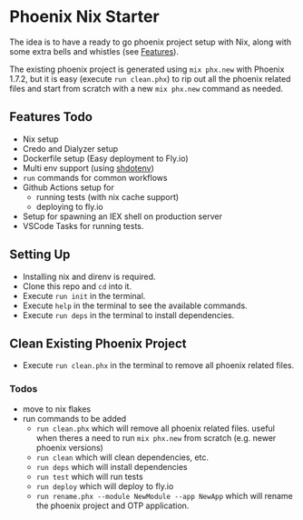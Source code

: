 # Phoenix Nix Starter

The idea is to have a ready to go phoenix project setup with Nix, along with some extra bells and whistles (see [Features](#features)).

The existing phoenix project is generated using `mix phx.new` with Phoenix 1.7.2, but it is easy (execute `run clean.phx`) to rip out all the phoenix related files and start from scratch with a new `mix phx.new` command as needed.

## Features Todo

- Nix setup
- Credo and Dialyzer setup
- Dockerfile setup (Easy deployment to Fly.io)
- Multi env support (using [shdotenv](https://github.com/ko1nksm/shdotenv))
- `run` commands for common workflows
- Github Actions setup for
  - running tests (with nix cache support)
  - deploying to fly.io
- Setup for spawning an IEX shell on production server
- VSCode Tasks for running tests.

## Setting Up

- Installing nix and direnv is required.
- Clone this repo and `cd` into it.
- Execute `run init` in the terminal.
- Execute `help` in the terminal to see the available commands.
- Execute `run deps` in the terminal to install dependencies.

## Clean Existing Phoenix Project

- Execute `run clean.phx` in the terminal to remove all phoenix related files.

### Todos

- move to nix flakes
- run commands to be added
  - `run clean.phx` which will remove all phoenix related files. useful when theres a need to run `mix phx.new` from scratch (e.g. newer phoenix versions)
  - `run clean` which will clean dependencies, etc.
  - `run deps` which will install dependencies
  - `run test` which will run tests
  - `run deploy` which will deploy to fly.io
  - `run rename.phx --module NewModule --app NewApp` which will rename the phoenix project and OTP application.
